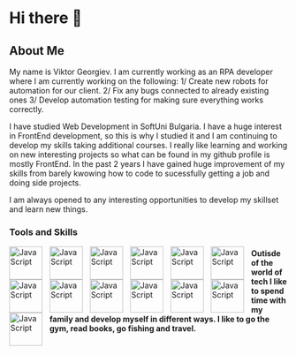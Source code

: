 # Hi there 👋

## About Me

My name is Viktor Georgiev. I am currently working as an RPA developer where I am currently working on the following:
  1/ Create new robots for automation for our client.
  2/ Fix any bugs connected to already existing ones
  3/ Develop automation testing for making sure everything works correctly.

I have studied Web Development in SoftUni Bulgaria. I have a huge interest in FrontEnd development, so this is why I studied it and I am continuing to develop my skills taking additional courses. I really like learning and working on new interesting projects so what can be found in my github profile is mostly FrontEnd. In the past 2 years I have gained huge improvement of my skills from barely kwowing how to code to sucessfully getting a job and doing side projects.

I am always opened to any interesting opportunities to develop my skillset and learn new things. 



### Tools and Skills

<img align="left" width="60px" height="60px" style="padding-right: 10px" alt="JavaScript" src="https://cdn.jsdelivr.net/gh/devicons/devicon@latest/icons/javascript/javascript-original.svg" />
<img align="left" width="60px" height="60px" style="padding-right: 10px" alt="JavaScript" src="https://cdn.jsdelivr.net/gh/devicons/devicon@latest/icons/html5/html5-original-wordmark.svg" />
<img align="left" width="60px" height="60px" style="padding-right: 10px" alt="JavaScript" src="https://cdn.jsdelivr.net/gh/devicons/devicon@latest/icons/css3/css3-original-wordmark.svg" />
<img align="left" width="60px" height="60px" style="padding-right: 10px" alt="JavaScript" src="https://cdn.jsdelivr.net/gh/devicons/devicon@latest/icons/sass/sass-original.svg" />
<img align="left" width="60px" height="60px" style="padding-right: 10px" alt="JavaScript" src="https://cdn.jsdelivr.net/gh/devicons/devicon@latest/icons/react/react-original-wordmark.svg" />
<img align="left" width="60px" height="60px" style="padding-right: 10px" alt="JavaScript" src="https://cdn.jsdelivr.net/gh/devicons/devicon@latest/icons/angular/angular-original.svg" />
<img align="left" width="60px" height="60px" style="padding-right: 10px" alt="JavaScript" src="https://cdn.jsdelivr.net/gh/devicons/devicon@latest/icons/nodejs/nodejs-original-wordmark.svg" />
<img align="left" width="60px" height="60px" style="padding-right: 10px" alt="JavaScript" src="https://cdn.jsdelivr.net/gh/devicons/devicon@latest/icons/npm/npm-original-wordmark.svg" />
<img align="left" width="60px" height="60px" style="padding-right: 10px" alt="JavaScript" src="https://cdn.jsdelivr.net/gh/devicons/devicon@latest/icons/mongodb/mongodb-original-wordmark.svg" />
<img align="left" width="60px" height="60px" style="padding-right: 10px" alt="JavaScript" src="https://cdn.jsdelivr.net/gh/devicons/devicon@latest/icons/mongoose/mongoose-original-wordmark.svg" />
<img align="left" width="60px" height="60px" style="padding-right: 10px" alt="JavaScript" src="https://cdn.jsdelivr.net/gh/devicons/devicon@latest/icons/java/java-original-wordmark.svg" />
<img align="left" width="60px" height="60px" style="padding-right: 10px" alt="JavaScript" src="https://cdn.jsdelivr.net/gh/devicons/devicon@latest/icons/selenium/selenium-original.svg" />
<img align="left" width="60px" height="60px" style="padding-right: 10px" alt="JavaScript" src="https://cdn.jsdelivr.net/gh/devicons/devicon@latest/icons/postman/postman-original-wordmark.svg" />
          
        
#### Outisde of the world of tech I like to spend time with my family and develop myself in different ways. I like to go the gym, read books, go fishing and travel.


<!--
**ViktorGeorgiev98/ViktorGeorgiev98** is a ✨ _special_ ✨ repository because its `README.md` (this file) appears on your GitHub profile.

Here are some ideas to get you started:

- 🔭 I’m currently working on ...
- 🌱 I’m currently learning ...
- 👯 I’m looking to collaborate on ...
- 🤔 I’m looking for help with ...
- 💬 Ask me about ...
- 📫 How to reach me: ...
- 😄 Pronouns: ...
- ⚡ Fun fact: ...
-->

